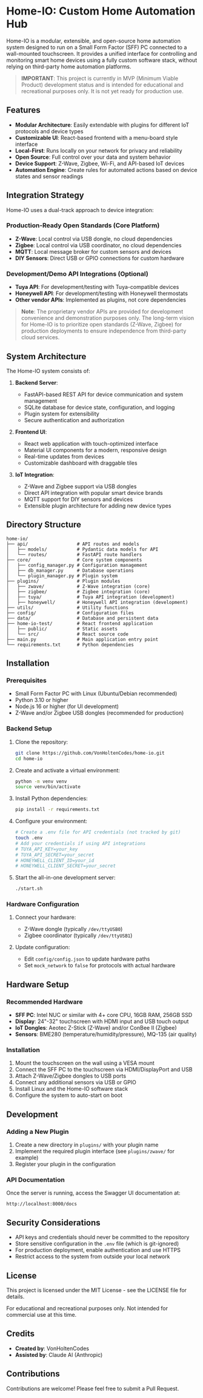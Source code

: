 # Home-IO: Custom Home Automation Hub

Home-IO is a modular, extensible, and open-source home automation system designed to run on a Small Form Factor (SFF) PC connected to a wall-mounted touchscreen. It provides a unified interface for controlling and monitoring smart home devices using a fully custom software stack, without relying on third-party home automation platforms.

> **IMPORTANT**: This project is currently in MVP (Minimum Viable Product) development status and is intended for educational and recreational purposes only. It is not yet ready for production use.

## Features

- **Modular Architecture**: Easily extendable with plugins for different IoT protocols and device types
- **Customizable UI**: React-based frontend with a menu-board style interface
- **Local-First**: Runs locally on your network for privacy and reliability
- **Open Source**: Full control over your data and system behavior
- **Device Support**: Z-Wave, Zigbee, Wi-Fi, and API-based IoT devices
- **Automation Engine**: Create rules for automated actions based on device states and sensor readings

## Integration Strategy

Home-IO uses a dual-track approach to device integration:

### Production-Ready Open Standards (Core Platform)
- **Z-Wave**: Local control via USB dongle, no cloud dependencies
- **Zigbee**: Local control via USB coordinator, no cloud dependencies
- **MQTT**: Local message broker for custom sensors and devices
- **DIY Sensors**: Direct USB or GPIO connections for custom hardware

### Development/Demo API Integrations (Optional)
- **Tuya API**: For development/testing with Tuya-compatible devices
- **Honeywell API**: For development/testing with Honeywell thermostats
- **Other vendor APIs**: Implemented as plugins, not core dependencies

> **Note**: The proprietary vendor APIs are provided for development convenience and demonstration purposes only. The long-term vision for Home-IO is to prioritize open standards (Z-Wave, Zigbee) for production deployments to ensure independence from third-party cloud services.

## System Architecture

The Home-IO system consists of:

1. **Backend Server**:
   - FastAPI-based REST API for device communication and system management
   - SQLite database for device state, configuration, and logging
   - Plugin system for extensibility
   - Secure authentication and authorization

2. **Frontend UI**:
   - React web application with touch-optimized interface
   - Material UI components for a modern, responsive design
   - Real-time updates from devices
   - Customizable dashboard with draggable tiles

3. **IoT Integration**:
   - Z-Wave and Zigbee support via USB dongles
   - Direct API integration with popular smart device brands
   - MQTT support for DIY sensors and devices
   - Extensible plugin architecture for adding new device types

## Directory Structure

```
home-io/
├── api/                  # API routes and models
│   ├── models/           # Pydantic data models for API
│   └── routes/           # FastAPI route handlers
├── core/                 # Core system components
│   ├── config_manager.py # Configuration management
│   ├── db_manager.py     # Database operations
│   └── plugin_manager.py # Plugin system
├── plugins/              # Plugin modules
│   ├── zwave/            # Z-Wave integration (core)
│   ├── zigbee/           # Zigbee integration (core)
│   ├── tuya/             # Tuya API integration (development)
│   ├── honeywell/        # Honeywell API integration (development)
├── utils/                # Utility functions
├── config/               # Configuration files
├── data/                 # Database and persistent data
├── home-io-test/         # React frontend application
│   ├── public/           # Static assets
│   └── src/              # React source code
├── main.py               # Main application entry point
└── requirements.txt      # Python dependencies
```

## Installation

### Prerequisites

- Small Form Factor PC with Linux (Ubuntu/Debian recommended)
- Python 3.10 or higher
- Node.js 16 or higher (for UI development)
- Z-Wave and/or Zigbee USB dongles (recommended for production)

### Backend Setup

1. Clone the repository:
   ```bash
   git clone https://github.com/VonHoltenCodes/home-io.git
   cd home-io
   ```

2. Create and activate a virtual environment:
   ```bash
   python -m venv venv
   source venv/bin/activate
   ```

3. Install Python dependencies:
   ```bash
   pip install -r requirements.txt
   ```

4. Configure your environment:
   ```bash
   # Create a .env file for API credentials (not tracked by git)
   touch .env
   # Add your credentials if using API integrations
   # TUYA_API_KEY=your_key
   # TUYA_API_SECRET=your_secret
   # HONEYWELL_CLIENT_ID=your_id
   # HONEYWELL_CLIENT_SECRET=your_secret
   ```

5. Start the all-in-one development server:
   ```bash
   ./start.sh
   ```

### Hardware Configuration

1. Connect your hardware:
   - Z-Wave dongle (typically `/dev/ttyUSB0`)
   - Zigbee coordinator (typically `/dev/ttyUSB1`)

2. Update configuration:
   - Edit `config/config.json` to update hardware paths
   - Set `mock_network` to `false` for protocols with actual hardware

## Hardware Setup

### Recommended Hardware

- **SFF PC**: Intel NUC or similar with 4+ core CPU, 16GB RAM, 256GB SSD
- **Display**: 24"-32" touchscreen with HDMI input and USB touch output
- **IoT Dongles**: Aeotec Z-Stick (Z-Wave) and/or ConBee II (Zigbee)
- **Sensors**: BME280 (temperature/humidity/pressure), MQ-135 (air quality)

### Installation

1. Mount the touchscreen on the wall using a VESA mount
2. Connect the SFF PC to the touchscreen via HDMI/DisplayPort and USB
3. Attach Z-Wave/Zigbee dongles to USB ports
4. Connect any additional sensors via USB or GPIO
5. Install Linux and the Home-IO software stack
6. Configure the system to auto-start on boot

## Development

### Adding a New Plugin

1. Create a new directory in `plugins/` with your plugin name
2. Implement the required plugin interface (see `plugins/zwave/` for example)
3. Register your plugin in the configuration

### API Documentation

Once the server is running, access the Swagger UI documentation at:
```
http://localhost:8000/docs
```

## Security Considerations

- API keys and credentials should never be committed to the repository
- Store sensitive configuration in the `.env` file (which is git-ignored)
- For production deployment, enable authentication and use HTTPS
- Restrict access to the system from outside your local network

## License

This project is licensed under the MIT License - see the LICENSE file for details.

For educational and recreational purposes only. Not intended for commercial use at this time.

## Credits

- **Created by**: VonHoltenCodes
- **Assisted by**: Claude AI (Anthropic)

## Contributions

Contributions are welcome! Please feel free to submit a Pull Request.